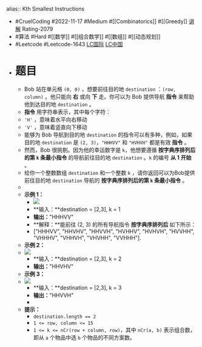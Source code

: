 alias:: Kth Smallest Instructions

- #CruelCoding #2022-11-17 #Medium #[[Combinatorics]] #[[Greedy]] [讲解](https://youtu.be/uAL9gfZr55Q) Rating-2079
- #算法 #Hard #[[数学]] #[[组合数学]] #[[数组]] #[[动态规划]]
- #Leetcode #Leetcode-1643 [LC国际](https://leetcode.com/problems/kth-smallest-instructions/) [LC中国](https://leetcode.cn/problems/kth-smallest-instructions/)
- # 题目
	- Bob 站在单元格 `(0, 0)` ，想要前往目的地 `destination` ：`(row, column)` 。他只能向 **右** 或向 **下** 走。你可以为 Bob 提供导航 **指令** 来帮助他到达目的地 `destination` 。
	- **指令** 用字符串表示，其中每个字符：
	- `'H'` ，意味着水平向右移动
	- `'V'` ，意味着竖直向下移动
	- 能够为 Bob 导航到目的地 `destination` 的指令可以有多种，例如，如果目的地 `destination` 是 `(2, 3)`，`"HHHVV"` 和 `"HVHVH"` 都是有效 **指令** 。
	- 然而，Bob 很挑剔。因为他的幸运数字是 `k`，他想要遵循 **按字典序排列后的第 `k` 条最小指令** 的导航前往目的地 `destination` 。`k` 的编号 **从 1 开始** 。
	- 给你一个整数数组 `destination` 和一个整数 `k` ，请你返回可以为Bob提供前往目的地 `destination` 导航的 **按字典序排列后的第 `k` 条最小指令** 。
	-
	- **示例 1：**
		- ![](https://assets.leetcode-cn.com/aliyun-lc-upload/uploads/2020/11/01/ex1.png)
		- **输入：**destination = [2,3], k = 1
		- **输出：**"HHHVV"
		- **解释：**能前往 (2, 3) 的所有导航指令 **按字典序排列后** 如下所示：
		- ["HHHVV", "HHVHV", "HHVVH", "HVHHV", "HVHVH", "HVVHH", "VHHHV", "VHHVH", "VHVHH", "VVHHH"].
	- **示例 2：**
	- **![](https://assets.leetcode-cn.com/aliyun-lc-upload/uploads/2020/11/01/ex2.png)**
		- **输入：**destination = [2,3], k = 2
		- **输出：**"HHVHV"
	- **示例 3：**
	- **![](https://assets.leetcode-cn.com/aliyun-lc-upload/uploads/2020/11/01/ex3.png)**
		- **输入：**destination = [2,3], k = 3
		- **输出：**"HHVVH"
		-
	- **提示：**
		- `destination.length == 2`
		- `1 <= row, column <= 15`
		- `1 <= k <= nCr(row + column, row)`，其中 `nCr(a, b)` 表示组合数，即从 `a` 个物品中选 `b` 个物品的不同方案数。